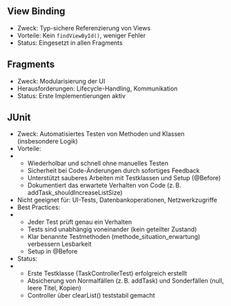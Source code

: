 ## View Binding
- Zweck: Typ-sichere Referenzierung von Views
- Vorteile: Kein `findViewById()`, weniger Fehler
- Status: Eingesetzt in allen Fragments

## Fragments
- Zweck: Modularisierung der UI
- Herausforderungen: Lifecycle-Handling, Kommunikation
- Status: Erste Implementierungen aktiv

## JUnit
- Zweck: Automatisiertes Testen von Methoden und Klassen (insbesondere Logik)
- Vorteile:
- - Wiederholbar und schnell ohne manuelles Testen
  - Sicherheit bei Code-Änderungen durch sofortiges Feedback
  - Unterstützt sauberes Arbeiten mit Testklassen und Setup (@Before)
  - Dokumentiert das erwartete Verhalten von Code (z. B. addTask_shouldIncreaseListSize)
- Nicht geeignet für: UI-Tests, Datenbankoperationen, Netzwerkzugriffe
- Best Practices:
- - Jeder Test prüft genau ein Verhalten
  - Tests sind unabhängig voneinander (kein geteilter Zustand)
  - Klar benannte Testmethoden (methode_situation_erwartung) verbessern Lesbarkeit
  - Setup in @Before
- Status:
- - Erste Testklasse (TaskControllerTest) erfolgreich erstellt
  - Absicherung von Normalfällen (z. B. addTask) und Sonderfällen (null, leere Titel, Kopien)
  - Controller über clearList() teststabil gemacht
